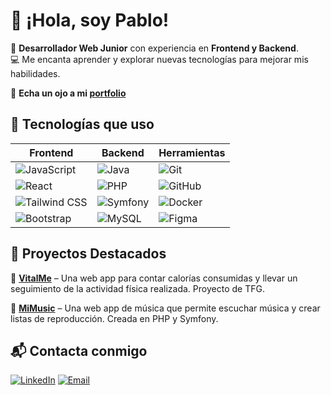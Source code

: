 # 👋 ¡Hola, soy Pablo!  

🚀 **Desarrollador Web Junior** con experiencia en **Frontend y Backend**.  
💻 Me encanta aprender y explorar nuevas tecnologías para mejorar mis habilidades.  

🔭 **Echa un ojo a mi [portfolio](https://portfolio-pablosierra.netlify.app/)**  

## 🚀 Tecnologías que uso  

| **Frontend** | **Backend** | **Herramientas** |
|-------------|----------------------|-------------|
| ![JavaScript](https://img.shields.io/badge/-JavaScript-F7DF1E?style=flat-square&logo=javascript&logoColor=black) | ![Java](https://img.shields.io/badge/-Java-007396?style=flat-square&logo=java&logoColor=white) | ![Git](https://img.shields.io/badge/-Git-F05032?style=flat-square&logo=git&logoColor=white) |
| ![React](https://img.shields.io/badge/-React-61DAFB?style=flat-square&logo=react&logoColor=white) | ![PHP](https://img.shields.io/badge/-PHP-777BB4?style=flat-square&logo=php&logoColor=white) | ![GitHub](https://img.shields.io/badge/-GitHub-181717?style=flat-square&logo=github&logoColor=white) |
| ![Tailwind CSS](https://img.shields.io/badge/-TailwindCSS-38B2AC?style=flat-square&logo=tailwind-css&logoColor=white) | ![Symfony](https://img.shields.io/badge/-Symfony-339933?style=flat-square&logo=symfony&logoColor=white) | ![Docker](https://img.shields.io/badge/-Docker-2496ED?style=flat-square&logo=docker&logoColor=white) |
| ![Bootstrap](https://img.shields.io/badge/-Bootstrap-7952B3?style=flat-square&logo=bootstrap&logoColor=white) | ![MySQL](https://img.shields.io/badge/-MySQL-4479A1?style=flat-square&logo=mysql&logoColor=white) | ![Figma](https://img.shields.io/badge/-Figma-F24E1E?style=flat-square&logo=figma&logoColor=white) |
## 📌 Proyectos Destacados  

🌟 **[VitalMe](https://github.com/PaabloJ7/Proyecto-VitalMe)** – Una web app para contar calorías consumidas y llevar un seguimiento de la actividad física realizada. Proyecto de TFG.

🌟 **[MiMusic](https://github.com/PaabloJ7/Proyecto-MiMusic)** – Una web app de música que permite escuchar música y crear listas de reproducción. Creada en PHP y Symfony.


## 📬 Contacta conmigo  
[![LinkedIn](https://img.shields.io/badge/-LinkedIn-0A66C2?style=flat-square&logo=linkedin&logoColor=white)](https://www.linkedin.com/in/pablosierra-dev/)  [![Email](https://img.shields.io/badge/-Email-0078D4?style=flat-square&logo=microsoft-outlook&logoColor=white)](mailto:pablodelasierra7@gmail.com)

